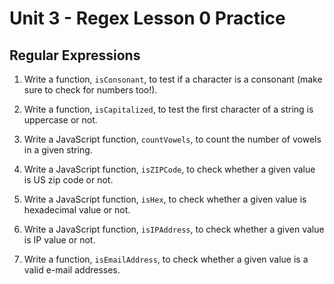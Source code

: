 # Unit 3 - Regex Lesson 0 Practice
## Regular Expressions

1. Write a function, `isConsonant`, to test if a character is a consonant (make sure to check for numbers too!).

1. Write a function, `isCapitalized`, to test the first character of a string is uppercase or not.

2. Write a JavaScript function, `countVowels`, to count the number of vowels in a given string.

3. Write a JavaScript function, `isZIPCode`, to check whether a given value is US zip code or not.

4. Write a JavaScript function, `isHex`, to check whether a given value is hexadecimal value or not.

5. Write a JavaScript function, `isIPAddress`, to check whether a given value is IP value or not.

6. Write a function, `isEmailAddress`, to check whether a given value is a valid e-mail addresses. 
